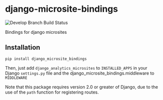 # django-microsite-bindings

![Develop Branch Build Status]('testing')

Bindings for django microsites


## Installation

    pip install django_microsite_bindings

Then, just add `django_analytics_microsites` to `INSTALLED_APPS` in your Django `settings.py` file and the django_microsite_bindings.middleware to  `MIDDLEWARE`

Note that this package requires version 2.0 or greater of Django, due to the use of the `path` function for registering routes.